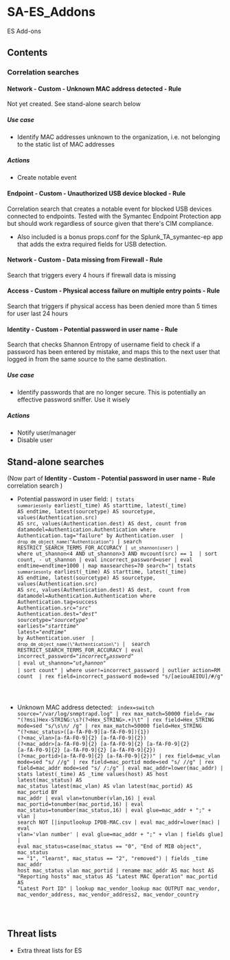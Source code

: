 # SA-ES_Addons
ES Add-ons

## Contents
### Correlation searches

#### Network - Custom - Unknown MAC address detected - Rule
Not yet created. See stand-alone search below

##### Use case
* Identify MAC addresses unknown to the organization, i.e. not belonging to the static list of MAC addresses

##### Actions
* Create notable event

#### Endpoint - Custom - Unauthorized USB device blocked - Rule
Correlation search that creates a notable event for blocked USB devices connected to endpoints. Tested with the Symantec Endpoint Protection app but should work regardless of source given that there's CIM compliance.
* Also included is a bonus props.conf for the Splunk_TA_symantec-ep app that adds the extra required fields for USB detection.

#### Network - Custom - Data missing from Firewall - Rule
Search that triggers every 4 hours if firewall data is missing

#### Access - Custom - Physical access failure on multiple entry points - Rule
Search that triggers if physical access has been denied more than 5 times for user last 24 hours

#### Identity - Custom - Potential password in user name - Rule
Search that checks Shannon Entropy of username field to check if a password has been entered by mistake, and maps this to the next user that logged in from the same source to the same destination.

##### Use case
* Identify passwords that are no longer secure. This is potentially an effective password sniffer. Use it wisely

##### Actions
* Notify user/manager
* Disable user

## Stand-alone searches
(Now part of **Identity - Custom - Potential password in user name - Rule** correlation search )
* Potential password in user field: 
<code>| tstats `summariesonly` earliest(_time) AS starttime, latest(_time) AS endtime, latest(sourcetype) AS sourcetype, values(Authentication.src) AS src, values(Authentication.dest) AS dest, count from datamodel=Authentication.Authentication where Authentication.tag="failure" by Authentication.user  | `drop_dm_object_name("Authentication")` | search RESTRICT_SEARCH_TERMS_FOR_ACCURACY | `ut_shannon(user)` | where ut_shannon<4 AND ut_shannon>3 AND mvcount(src) == 1  | sort count, - ut_shannon | eval incorrect_password=user | eval endtime=endtime+1000 | map maxsearches=70 search="| tstats `summariesonly` earliest(_time) AS starttime, latest(_time) AS endtime, latest(sourcetype) AS sourcetype, values(Authentication.src) AS src, values(Authentication.dest) AS dest,  count from datamodel=Authentication.Authentication where Authentication.tag=success Authentication.src=\"$src$\" Authentication.dest=\"$dest$\" sourcetype=\"$sourcetype$\" earliest=\"$starttime$\" latest=\"$endtime$\" by Authentication.user  | `drop_dm_object_name(\"Authentication\")` |  search RESTRICT_SEARCH_TERMS_FOR_ACCURACY | eval incorrect_password=\"$incorrect_password$\" | eval ut_shannon=\"$ut_shannon$\" | sort count" | where user!=incorrect_password | outlier action=RM count  | rex field=incorrect_password mode=sed "s/[aeiouAEIOU]/#/g"
</code>

* Unknown MAC address detected: <code>
index=switch source="/var/log/snmptrapd.log" 
| rex max_match=50000 field=_raw "(?msi)Hex-STRING:\s?(?<Hex_STRING>.+)\t"
| rex field=Hex_STRING mode=sed "s/\s\n/ /g"
| rex max_match=50000 field=Hex_STRING "(?<mac_status>([a-fA-F0-9][a-fA-F0-9]){1}) (?<mac_vlan>[a-fA-F0-9]{2} [a-fA-F0-9]{2}) (?<mac_addr>[a-fA-F0-9]{2} [a-fA-F0-9]{2} [a-fA-F0-9]{2} [a-fA-F0-9]{2} [a-fA-F0-9]{2} [a-fA-F0-9]{2}) (?<mac_portid>[a-fA-F0-9]{2} [a-fA-F0-9]{2})"
| rex field=mac_vlan mode=sed "s/ //g"
| rex field=mac_portid mode=sed "s/ //g"
| rex field=mac_addr mode=sed "s/ /:/g"
| eval mac_addr=lower(mac_addr)
| stats latest(_time) AS _time values(host) AS host latest(mac_status) AS mac_status latest(mac_vlan) AS vlan latest(mac_portid) AS mac_portid BY mac_addr
| eval vlan=tonumber(vlan,16)
| eval mac_portid=tonumber(mac_portid,16)
| eval mac_status=tonumber(mac_status,16)
| eval glue=mac_addr + ";" + vlan
| search NOT [|inputlookup IPDB-MAC.csv | eval mac_addr=lower(mac) | eval vlan='vlan number' | eval glue=mac_addr + ";" + vlan | fields glue]
| eval mac_status=case(mac_status == "0", "End of MIB object", mac_status == "1", "learnt", mac_status == "2", "removed")
| fields _time mac_addr host mac_status vlan mac_portid 
| rename mac_addr AS mac host AS "Reporting hosts" mac_status AS "Latest MAC Operation" mac_portid AS "Latest Port ID" 
| lookup mac_vendor_lookup mac OUTPUT mac_vendor, mac_vendor_address, mac_vendor_address2, mac_vendor_country
</code>

## Threat lists
* Extra threat lists for ES
